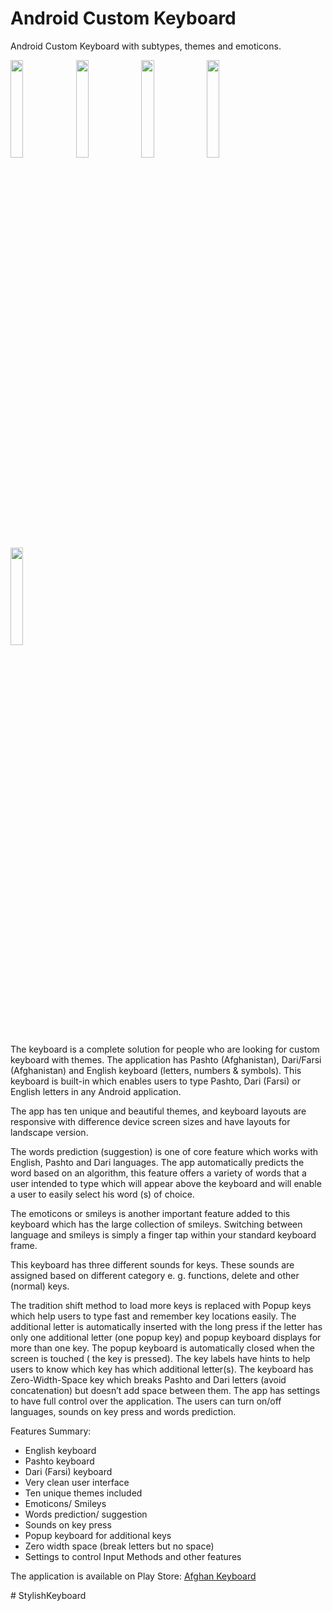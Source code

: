 # Android Custom Keyboard
Android Custom Keyboard with subtypes, themes and emoticons.

<img src="https://lh3.googleusercontent.com/7aaffRCbl7Ohqx2HIT1CIHHlAj9pHuxRmKWs6nIZDUSoHb1uEYnUVLslgFkzsUDm9Ps=w1280-h681" width="20%"/>  <img src="https://lh3.googleusercontent.com/T_u-ZrjhsTXi7lAVYCbMMFHM76NCcs_t6wRfJQQqU42yL0QKvhYqw28ZXURBhN3jQH8=w1280-h681" width="20%"/>  <img src="https://lh3.googleusercontent.com/84cxfDjs6R5FWdx5zSVvOjUFNgTOru-hqwcHkeDqT7e3A3ssHbMXnwPdOlozAfSVt1NB=w1280-h681" width="20%"/>  <img src="https://lh3.googleusercontent.com/H6ayEfZVC6KTxCbdrvBSQfy_hQU8Qy8CjUVIC4eOjWQI29oQqcktszyPGmAosKTCxGY=w1280-h681" width="20%"/>  <img src="https://lh3.googleusercontent.com/j0Z6DA5EubtsL9SnTDr6P9p-erSvRM-pcWsTJV4Ix3bM7Yw6sFBhIxLTsWzlAmYPNQ=w1280-h681" width="20%"/>  

The keyboard is a complete solution for people who are looking for custom keyboard with themes. The application has Pashto (Afghanistan), Dari/Farsi (Afghanistan) and English keyboard (letters, numbers & symbols). This keyboard is built-in which enables users to type Pashto, Dari (Farsi) or English letters in any Android application. 

The app has ten unique and beautiful themes, and keyboard layouts are responsive with difference device screen sizes and have layouts for landscape version.

The words prediction (suggestion) is one of core feature which works with English, Pashto and Dari languages. The app automatically predicts the word based on an algorithm, this feature offers a variety of words that a user intended to type which will appear above the keyboard and will enable a user to easily select his word (s) of choice.

The emoticons or smileys is another important feature added to this keyboard which has the large collection of smileys. Switching between language and smileys is simply a finger tap within your standard keyboard frame. 

This keyboard has three different sounds for keys. These sounds are assigned based on different category e. g. functions, delete and other (normal) keys.

The tradition shift method to load more keys is replaced with Popup keys which help users to type fast and remember key locations easily. The additional letter is automatically inserted with the long press if the letter has only one additional letter (one popup key) and popup keyboard displays for more than one key. The popup keyboard is automatically closed when the screen is touched ( the key is pressed). The key labels have hints to help users to know which key has which additional letter(s).
The keyboard has Zero-Width-Space key which breaks Pashto and Dari letters (avoid concatenation) but doesn’t add space between them.
The app has settings to have full control over the application. The users can turn on/off languages, sounds on key press and words prediction.

Features Summary:
<ul>
<li>English keyboard</li>
<li>Pashto keyboard</li>
<li>Dari (Farsi) keyboard</li>
<li>Very clean user interface</li>
<li>Ten unique themes included</li>
<li>Emoticons/ Smileys</li>
<li>Words prediction/ suggestion</li>
<li>Sounds on key press</li>
<li>Popup keyboard for additional keys</li>
<li>Zero width space (break letters but no space)</li>
<li>Settings to control Input Methods and other features</li>
</ul>

The application is available on Play Store: <a href="https://play.google.com/store/apps/details?id=stylish.afghankeyboard" >Afghan Keyboard</a>

#   S t y l i s h K e y b o a r d  
 